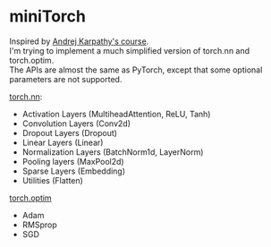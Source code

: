 # miniTorch

Inspired by [Andrej Karpathy's course](https://karpathy.ai/zero-to-hero.html).  
I'm trying to implement a much simplified version of torch.nn and torch.optim.  
The APIs are almost the same as PyTorch, except that some optional parameters are not supported.

[torch.nn](https://pytorch.org/docs/stable/nn.html): 
- Activation Layers (MultiheadAttention, ReLU, Tanh)
- Convolution Layers (Conv2d)
- Dropout Layers (Dropout)
- Linear Layers (Linear)
- Normalization Layers (BatchNorm1d, LayerNorm)
- Pooling layers (MaxPool2d)
- Sparse Layers (Embedding)
- Utilities (Flatten)


[torch.optim](https://pytorch.org/docs/stable/optim.html)
- Adam
- RMSprop
- SGD